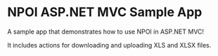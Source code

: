 NPOI ASP.NET MVC Sample App
===================

A sample app that demonstrates how to use NPOI in ASP.NET MVC!

It includes actions for downloading and uploading XLS and XLSX files.
